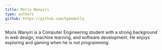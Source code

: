 ```yaml
---
title: Moris Wanyiri
type: authors
github: https://github.com/kymomolly
---
```

Moris Wanyiri is a Computer Engineering student with a strong background in web design, machine learning, and software development. He enjoys exploring and gaming when he is not programming.